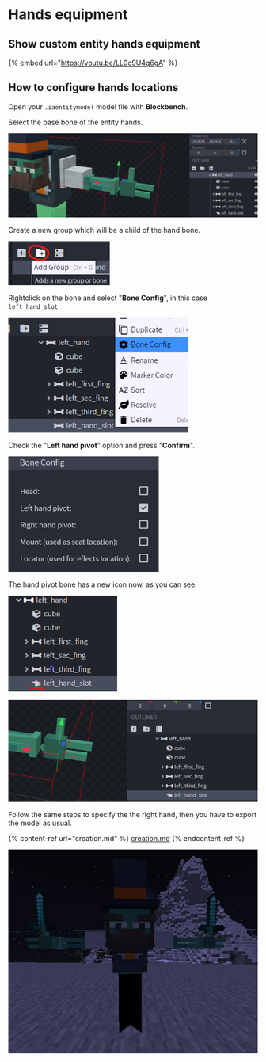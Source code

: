 # Hands equipment

## Show custom entity hands equipment

{% embed url="https://youtu.be/LL0c9U4q6gA" %}

## How to configure hands locations

Open your `.iaentitymodel` model file with **Blockbench**.

Select the base bone of the entity hands.

![](<../../../../.gitbook/assets/image (171).png>)

Create a new group which will be a child of the hand bone.

![](<../../../../.gitbook/assets/image (43).png>)

Rightclick on the bone and select "**Bone Config**", in this case `left_hand_slot`

![](<../../../../.gitbook/assets/image (165).png>)

Check the "**Left hand pivot**" option and press "**Confirm**".

![](<../../../../.gitbook/assets/image (186).png>)

The hand pivot bone has a new icon now, as you can see.

![](<../../../../.gitbook/assets/image (113).png>)

![](<../../../../.gitbook/assets/image (162).png>)

Follow the same steps to specify the the right hand, then you have to export the model as usual.

{% content-ref url="creation.md" %}
[creation.md](creation.md)
{% endcontent-ref %}

![](<../../../../.gitbook/assets/image (196).png>)

